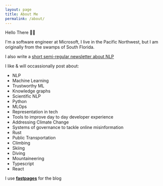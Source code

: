 ```yaml
---
layout: page
title: About Me
permalink: /about/
---
```

Hello There 👋🏽

I'm a software engineer at Microsoft, I live in the Pacific Northwest, but I am originally from the swamps of South Florida. 

I also write a [short semi-regular newsletter about NLP](https://nlprompt.substack.com/)

I like & will occassionally post about:
- NLP
- Machine Learning
- Trustworthy ML
- Knowledge graphs
- Scientific NLP
- Python
- MLOps
- Representation in tech
- Tools to improve day to day developer experience
- Addressing Climate Change
- Systems of governance to tackle online misinformation
- Rust
- Public Transportation
- Climbing
- Skiing
- Diving
- Mountaineering
- Typescript
- React


I use **[fastpages](https://github.com/fastai/fastpages)** for the blog

